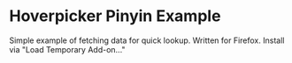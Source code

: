 # Hoverpicker Pinyin Example

Simple example of fetching data for quick lookup. Written for Firefox. Install via "Load Temporary Add-on..."
